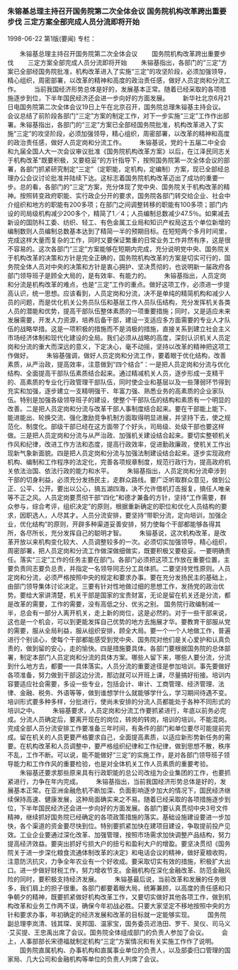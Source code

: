 ### 朱镕基总理主持召开国务院第二次全体会议  国务院机构改革跨出重要步伐  三定方案全部完成人员分流即将开始

1998-06-22
第1版(要闻)
专栏：

　　朱镕基总理主持召开国务院第二次全体会议
　　国务院机构改革跨出重要步伐
　　三定方案全部完成人员分流即将开始
　　朱镕基指出，各部门的“三定”方案已全部经国务院批准，机构改革进入了实施“三定”的攻坚阶段，必须加强领导，精心组织，周密部署，以改革的精神和高度的政治责任感，做好人员定岗和分流工作。
　　当前我国经济形势总体是好的，发展基本正常。随着已经采取的各项措施逐步到位，下半年国民经济还会进一步向好的方面发展。
　　新华社北京6月21日电国务院第二次全体会议19日上午在北京召开，国务院总理朱镕基主持会议。会议总结了前阶段各部门“三定”方案的制定工作，对下一步实施“三定”工作作出部署。朱镕基指出，各部门的“三定”方案已全部经国务院批准，机构改革进入了实施“三定”的攻坚阶段，必须加强领导，精心组织，周密部署，以改革的精神和高度的政治责任感，做好人员定岗和分流工作。
　　朱镕基说，党的十五届二中全会和九届全国人大一次会议审议批准《国务院机构改革方案》以后，在江泽民同志关于机构改革“既要积极，又要稳妥”的方针指导下，按照国务院第一次全体会议的部署，各部门抓紧研究制定“三定”（定职能，定机构，定编制）方案，现已全部经总理办公会议讨论批准并陆续下达。这标志着国务院机构改革迈出了成功的重要一步。总的看，各部门的“三定”方案，充分体现了党中央、国务院关于机构改革的精神。按照转变政府职能、实行政企分开的要求，国务院各部门转交给企业、社会中介组织和地方的职能有200多项；在部门之间调整转移的职能有100多项；部门内设的司局级机构减少200多个，精简了1／4；人员编制总数减少47.5％。如果减去新设的国防科工委、纺织、轻工、有色金属工业局和知识产权局这五个单位新增的编制数则人员编制总数基本达到了精简一半的预期目标。在短短两个多月时间里，完成这样大量而复杂的工作，同时又要保证繁重的日常业务工作井然有序，这是很不容易的。这次各部门“三定”方案能够在短期内完成，充分说明党中央、国务院关于机构改革的决策和方针是完全正确的，国务院机构改革的方案是切实可行的，国务院全体人员对中央的决策和方针是衷心拥护、坚决贯彻的，也说明新一届政府各部门领导班子是顾全大局的，是有效率、有能力的。
　　朱镕基指出，人员定岗和分流是机构改革的难点，也是“三定”工作的重点。做好这项工作，必须进一步提高认识，统一思想。应该看到，人员定岗和分流，决不是单纯的精简机构和减少人员的问题，而是优化机关公务员队伍和基层工作人员队伍结构，充分发挥机关各类人员的潜能和优势，提高干部队伍整体素质的一项重要措施；同时，又是适应未来发展需要，开发人力资源，培养后备干部，建设一支适应多方面需要的专业人才队伍的战略举措。这是一项积极的措施而不是消极的措施，直接关系到建立社会主义市场经济体制和现代化建设的全局。我们必须从战略的高度，深刻认识机关人员定岗和分流的重大而深远的意义，下定决心，毫不动摇，坚持以改革的精神把这项工作做好。
　　朱镕基强调，做好人员定岗和分流工作，要着眼于优化结构，改善素质，从严治政，提高效率，注意做到“四个结合”：一是把人员定岗和分流与优化结构、全面提高干部队伍素质结合起来。通过精减机关人员，逐步形成一支精干的、高素质的专业化行政管理干部队伍，同时使企业和基层以及一些薄弱环节得到充实和加强，逐步建立一支精明强干、年富力强、熟悉业务的高素质的企业家队伍。特别是加强各级领导班子的建设，使整个干部队伍的结构和素质有一个明显的改善。二是把人员定岗和分流与改革干部人事制度结合起来。要在干部能上能下、能进能出、轮换交流、强化激励竞争机制方面取得明显进展，并坚持下去，使之规范化、制度化。部级干部已经在这方面带了个好头，司局级、处级干部也要这样做。三是把人员定岗和分流与从严治政、加强机关建设结合起来。要切实整顿机关作风和纪律，改进工作方法和态度，提高行政效率，促进勤政廉政，使机关工作出现新气象新面貌。四是把人员定岗和分流与加强法制建设结合起来。逐步实现政府机构、编制和工作程序的法定化，完善各项规章制度，规范行政行为，提高政府机关依法治国、依法行政的能力和水平。
　　朱镕基指出，人员定岗和分流牵涉到干部的切身利益，必须充分发扬民主，走群众路线。要广泛听取群众意见，做到公正、公平、公开。要出以公心，搞五湖四海，决不允许借机打击报复，搞任人唯亲等不正之风。人员定岗要贯彻干部“四化”和德才兼备的方针，坚持“工作需要，群众参与，综合考评，组织决定”的原则，根据重新确定的职位和优化人员结构的要求，因职选人，人尽其才。人员分流安排，要坚持“带职分流，定向培训，加强企业，优化结构”的原则，开辟多种渠道妥善安排，努力使每个干部都能够各得其所，各尽所长，充分发挥自己的聪明才智。
　　朱镕基说，这次机构改革，是改革开放以来机构变化较大、人员调整较多的一次。必须切实加强领导，精心组织，周密部署，把人员定岗和分流工作做深做细做实，既要积极又要稳妥。一要明确责任。落实“三定”工作的任务主要在部门。各部门必须把这项工作放在重要位置，主要负责同志要负总责，并指定一名领导同志分工具体抓。二要坚持党性原则。人员定岗和分流，必须严格按照中央的规定和要求办事。要在充分发扬民主的基础上，由部门领导集体讨论决定。三要有针对性地做过细的思想工作，发扬党的政治优势。要给大家讲清楚，机关干部是国家的宝贵财富，无论是留在机关还是分流，都是改革的需要，工作的需要，没有高低之分、优劣之别。
    国务院行政编制减一半，总会有一部分人离开机关，走上新的岗位，这是必然的。对于一些干部来说，这也是一个机会，可以到更能发挥自己优势的地方去施展才华。要教育干部服从党的需要，服从全局利益，服从组织安排，顾全大局。要一个一个人地做工作，普遍进行个别谈心，使每个干部都能感受到党中央、国务院对他们是关心爱护和认真负责的，做到留的安心，走的愉快。四是措施要具体。各部门要根据国务院的总体部署，制定本部门人员定岗和分流的具体方案。哪些人留下来，哪些人要分流，分流到什么地方去，都要一一具体落实。人员分流的重要途径是参加培训，事先要做好各项准备，努力做到干部这边分流，那边就可以开班上课，尽量搞好衔接。培训内容要适应社会需要，多设一些专业，包括会计、审计、工商管理、经济管理、法律、金融、税务、外语等等，做到谁想学什么就能够学什么，学习期间待遇不变。培训形式要多种多样，分批进行，使尚未安排的分流人员都能处于各种不同形式的培训之中。
　　朱镕基要求，人员定岗和分流工作要抓紧进行，年底以前务必完成。分流人员确定后，要离开现在的岗位，转岗的转岗，培训的培训，不能混岗。完成全部人员分流安排工作要准备三年时间，有条件的部门和单位要尽可能提前完成。留在机关的人员更要严格要求自己，全面提高素质，以适应新形势新任务的需要。在机构改革和人员调整中，要严格组织纪律和工作纪律，做到思想不散，秩序不乱，工作不断。可以说，能不能做好“三定”的实施工作，是对各部门领导班子领导能力和工作作风的重要检验，也是对全体机关工作人员素质的重要考验。
　　朱镕基还要求那些原来具有行政职能的总公司改组为企业集团的工作，也要抓紧进行，力争在年内完成。
　　朱镕基指出，当前我国经济形势总体是好的，发展基本正常。在亚洲金融危机不断加深、负面影响逐步加大的情况下，国民经济继续保持高速、健康发展，这种局面确实来之不易。随着已经采取的各项措施逐步到位，下半年国民经济还会进一步向好的方面发展。各部门要认真贯彻中央3号文件精神，继续抓好国务院已经确定的各项政策措施的落实。基础设施建设要进一步加快，各个渠道的资金要尽快到位。特别要抓紧加快在建项目建设，争取提前投产见效。工业企业要通过深化改革、加强管理，按照市场需求加快调整产品结构，努力提高经济效益。要突出抓好亏损大户的扭亏和盈利大户的增盈。要坚决贯彻《国务院关于进一步深化粮食流通体制改革的决定》和电话会议的精神，做好夏粮收购，注意防汛抗灾，力争全年农业有一个好收成。要采取切实有效的措施，积极扩大出口。进一步做好财税工作，努力增收节支。金融机构在深化金融改革、防范金融风险的同时，要积极支持经济发展。
　　朱镕基最后说，当前改革和发展的任务很多，我们肩上的担子很重。各部门都要着眼大局，统筹兼顾，以高度的责任感和只争朝夕的精神，既要抓紧做好机构改革工作，又要切实做好其他各项工作，做到机构改革和业务工作两不误，确保今年初战必胜。只要大家坚定不移地按照中央的方针和要求办事，年初确定的经济发展和改革的目标就一定能够实现。
　　国务院副总理李岚清、钱其琛、吴邦国、温家宝，国务委员迟浩田、罗干、吴仪、司马义·艾买提、王忠禹出席了会议。国务院全体组成部门的负责人参加了会议。
　　会上，人事部部长宋德福就制定机构“三定”方案情况和有关实施工作作了说明。
　　国务院直属机构、办事机构和直属事业单位的负责人，以及部委归口管理的国家局、几大公司和金融机构等单位的负责人列席了会议。
